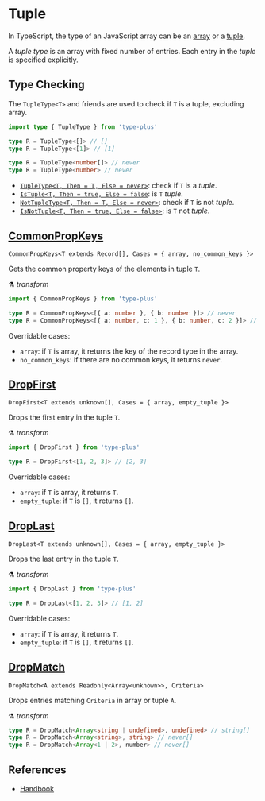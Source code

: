 # Tuple

In TypeScript, the type of an JavaScript array can be an [array](../array/readme.md) or a [tuple](#tuple).

A *tuple type* is an array with fixed number of entries.
Each entry in the *tuple* is specified explicitly.

## Type Checking

The `TupleType<T>` and friends are used to check if `T` is a tuple, excluding array.

```ts
import type { TupleType } from 'type-plus'

type R = TupleType<[]> // []
type R = TupleType<[1]> // [1]

type R = TupleType<number[]> // never
type R = TupleType<number> // never
```

- [`TupleType<T, Then = T, Else = never>`](tuple_type.ts#L16): check if `T` is a *tuple*.
- [`IsTuple<T, Then = true, Else = false`](tuple_type.ts#L35): is `T` *tuple*.
- [`NotTupleType<T, Then = T, Else = never>`](tuple_type.ts#L50): check if `T` is not *tuple*.
- [`IsNotTuple<T, Then = true, Else = false>`](tuple_type.ts#L65): is `T` not *tuple*.

## [CommonPropKeys](./common_prop_keys.ts)

`CommonPropKeys<T extends Record[], Cases = { array, no_common_keys }>`

Gets the common property keys of the elements in tuple `T`.

⚗️ *transform*

```ts
import { CommonPropKeys } from 'type-plus'

type R = CommonPropKeys<[{ a: number }, { b: number }]> // never
type R = CommonPropKeys<[{ a: number, c: 1 }, { b: number, c: 2 }]> // 'c'
```

Overridable cases:

- `array`: if `T` is array, it returns the key of the record type in the array.
- `no_common_keys`: if there are no common keys, it returns `never`.

## [DropFirst](./drop.ts)

`DropFirst<T extends unknown[], Cases = { array, empty_tuple }>`

Drops the first entry in the tuple `T`.

⚗️ *transform*

```ts
import { DropFirst } from 'type-plus'

type R = DropFirst<[1, 2, 3]> // [2, 3]
```

Overridable cases:

- `array`: if `T` is array, it returns `T`.
- `empty_tuple`: if `T` is `[]`, it returns `[]`.

## [DropLast](./drop.ts)

`DropLast<T extends unknown[], Cases = { array, empty_tuple }>`

Drops the last entry in the tuple `T`.

⚗️ *transform*

```ts
import { DropLast } from 'type-plus'

type R = DropLast<[1, 2, 3]> // [1, 2]
```

Overridable cases:

- `array`: if `T` is array, it returns `T`.
- `empty_tuple`: if `T` is `[]`, it returns `[]`.

## [DropMatch](./drop.ts)

`DropMatch<A extends Readonly<Array<unknown>>, Criteria>`

Drops entries matching `Criteria` in array or tuple `A`.

⚗️ *transform*

```ts
type R = DropMatch<Array<string | undefined>, undefined> // string[]
type R = DropMatch<Array<string>, string> // never[]
type R = DropMatch<Array<1 | 2>, number> // never[]
```

## References

- [Handbook]

[handbook]: https://www.typescriptlang.org/docs/handbook/2/objects.html#tuple-types
